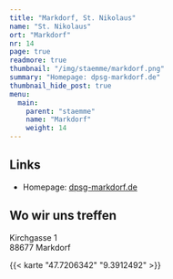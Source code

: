 ```yaml
---
title: "Markdorf, St. Nikolaus"
name: "St. Nikolaus"
ort: "Markdorf"
nr: 14
page: true
readmore: true
thumbnail: "/img/staemme/markdorf.png"
summary: "Homepage: dpsg-markdorf.de"
thumbnail_hide_post: true
menu:
  main:
    parent: "staemme"
    name: "Markdorf"
    weight: 14
---
```


## Links

* Homepage: [dpsg-markdorf.de](https://www.dpsg-markdorf.de/)

## Wo wir uns treffen

Kirchgasse 1  
88677 Markdorf

{{< karte "47.7206342" "9.3912492" >}}

